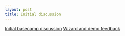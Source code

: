 ```yaml
---
layout: post
title: Initial discussion
---
```

[Initial basecamp discussion](https://basecamp.com/1783804/projects/389471-eureka/messages/11113297-the-yourtutor)
[Wizard and demo feedback](assets/Wizard_and_Demo_Feedback.docx)

